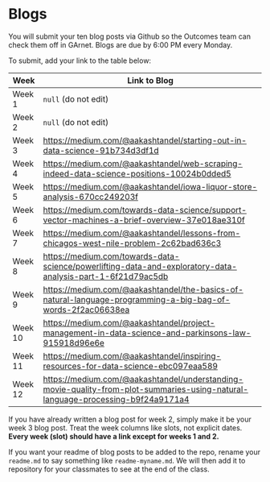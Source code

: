 # Blogs

You will submit your ten blog posts via Github so the Outcomes team can check them off in GArnet. Blogs are due by 6:00 PM every Monday.

To submit, add your link to the table below:

| Week          | Link to Blog 				 	|
| ------------- | ------------------------------|
| Week 1        | `null` (do not edit)			|
| Week 2        | `null` (do not edit)			|
| Week 3        | https://medium.com/@aakashtandel/starting-out-in-data-science-91b734d3df1d      				|
| Week 4        | https://medium.com/@aakashtandel/web-scraping-indeed-data-science-positions-10024b0dded5     				|
| Week 5        | https://medium.com/@aakashtandel/iowa-liquor-store-analysis-670cc249203f      				|
| Week 6        | https://medium.com/towards-data-science/support-vector-machines-a-brief-overview-37e018ae310f						|
| Week 7        | https://medium.com/@aakashtandel/lessons-from-chicagos-west-nile-problem-2c62bad636c3						|
| Week 8        | https://medium.com/towards-data-science/powerlifting-data-and-exploratory-data-analysis-part-1-6f21d79ac5db						|
| Week 9        | https://medium.com/@aakashtandel/the-basics-of-natural-language-programming-a-big-bag-of-words-2f2ac06638ea						|
| Week 10       | https://medium.com/@aakashtandel/project-management-in-data-science-and-parkinsons-law-915918d96e6e						|
| Week 11       | https://medium.com/@aakashtandel/inspiring-resources-for-data-science-ebc097eaa589						|
| Week 12       | https://medium.com/@aakashtandel/understanding-movie-quality-from-plot-summaries-using-natural-language-processing-b9f24a9171a4						|

If you have already written a blog post for week 2, simply make it be your week 3 blog post. Treat the week columns like slots, not explicit dates. **Every week (slot) should have a link except for weeks 1 and 2.**

If you want your readme of blog posts to be added to the repo, rename your `readme.md` to say something like `readme-myname.md`. We will then add it to repository for your classmates to see at the end of the class.
